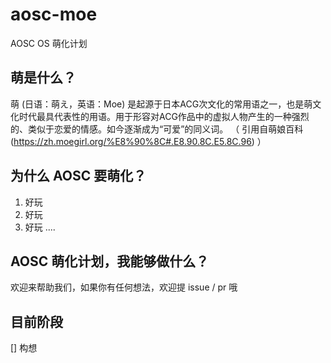 # aosc-moe
AOSC OS 萌化计划

## 萌是什么？
萌 (日语：萌え，英语：Moe) 是起源于日本ACG次文化的常用语之一，也是萌文化时代最具代表性的用语。用于形容对ACG作品中的虚拟人物产生的一种强烈的、类似于恋爱的情感。如今逐渐成为“可爱”的同义词。
（ 引用自萌娘百科(https://zh.moegirl.org/%E8%90%8C#.E8.90.8C.E5.8C.96) ）

## 为什么 AOSC 要萌化？
1. 好玩
2. 好玩
3. 好玩
....

## AOSC 萌化计划，我能够做什么？
欢迎来帮助我们，如果你有任何想法，欢迎提 issue / pr 哦

## 目前阶段
[] 构想
